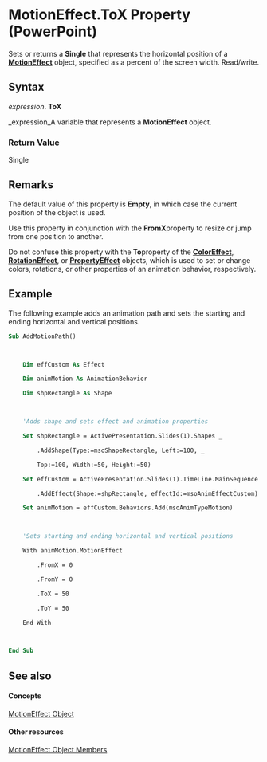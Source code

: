 
# MotionEffect.ToX Property (PowerPoint)

Sets or returns a  **Single** that represents the horizontal position of a **[MotionEffect](77a34f68-8806-22b8-149f-c28e0457e7e9.md)** object, specified as a percent of the screen width. Read/write.


## Syntax

 _expression_. **ToX**

 _expression_A variable that represents a  **MotionEffect** object.


### Return Value

Single


## Remarks

The default value of this property is  **Empty**, in which case the current position of the object is used.

Use this property in conjunction with the  **FromX**property to resize or jump from one position to another.

Do not confuse this property with the  **To**property of the  **[ColorEffect](c21ca9cd-3aaa-35f7-3d0e-89ca155322f2.md)**,  **[RotationEffect](d0fc5520-dbbd-a44a-b811-51fd299c4587.md)**, or  **[PropertyEffect](8fa129ac-f222-a01c-4545-0097b1164aee.md)** objects, which is used to set or change colors, rotations, or other properties of an animation behavior, respectively.


## Example

The following example adds an animation path and sets the starting and ending horizontal and vertical positions.


```vb
Sub AddMotionPath()



    Dim effCustom As Effect

    Dim animMotion As AnimationBehavior

    Dim shpRectangle As Shape



    'Adds shape and sets effect and animation properties

    Set shpRectangle = ActivePresentation.Slides(1).Shapes _

        .AddShape(Type:=msoShapeRectangle, Left:=100, _

        Top:=100, Width:=50, Height:=50)

    Set effCustom = ActivePresentation.Slides(1).TimeLine.MainSequence _

        .AddEffect(Shape:=shpRectangle, effectId:=msoAnimEffectCustom)

    Set animMotion = effCustom.Behaviors.Add(msoAnimTypeMotion)



    'Sets starting and ending horizontal and vertical positions

    With animMotion.MotionEffect

        .FromX = 0

        .FromY = 0

        .ToX = 50

        .ToY = 50

    End With



End Sub
```


## See also


#### Concepts


 [MotionEffect Object](77a34f68-8806-22b8-149f-c28e0457e7e9.md)
#### Other resources


 [MotionEffect Object Members](6def8c21-9439-5066-28bc-196366b08675.md)
